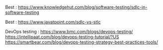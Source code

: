 Best : https://www.knowledgehut.com/blog/software-testing/sdlc-in-software-testing

Best : https://www.javatpoint.com/sdlc-vs-stlc



DevOps testing  : https://www.bmc.com/blogs/devops-testing/
https://intellipaat.com/blog/devops-testing-tutorial/?US
https://smartbear.com/blog/devops-testing-strategy-best-practices-tools/
